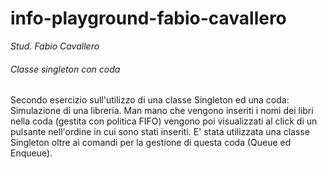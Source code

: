 # info-playground-fabio-cavallero

_Stud. Fabio Cavallero_

###### Classe singleton con coda

Secondo esercizio sull'utilizzo di una classe Singleton ed una coda: Simulazione di 
una libreria. Man mano che vengono inseriti i nomi dei libri nella coda (gestita con
politica FIFO) vengono poi visualizzati al click di un pulsante nell'ordine in cui sono
stati inseriti. E' stata utilizzata una classe Singleton oltre ai comandi per la 
gestione di questa coda (Queue ed Enqueue).